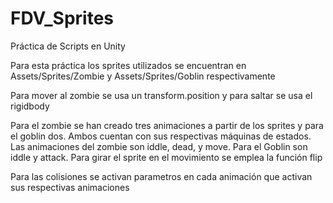 # FDV_Sprites
Práctica de Scripts en Unity

Para esta práctica los sprites utilizados se encuentran en Assets/Sprites/Zombie y Assets/Sprites/Goblin respectivamente

Para mover al zombie se usa un transform.position y para saltar se usa el rigidbody

Para el zombie se han creado tres animaciones a partir de los sprites y para el goblin dos. Ambos cuentan con sus respectivas máquinas de estados. Las animaciones del zombie son iddle, dead, y move. Para el Goblin son iddle y attack.
Para girar el sprite en el movimiento se emplea la función flip

Para las colisiones se activan parametros en cada animación que activan sus respectivas animaciones
